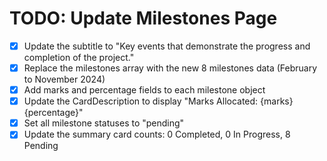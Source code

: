 # TODO: Update Milestones Page

- [x] Update the subtitle to "Key events that demonstrate the progress and completion of the project."
- [x] Replace the milestones array with the new 8 milestones data (February to November 2024)
- [x] Add marks and percentage fields to each milestone object
- [x] Update the CardDescription to display "Marks Allocated: {marks} {percentage}"
- [x] Set all milestone statuses to "pending"
- [x] Update the summary card counts: 0 Completed, 0 In Progress, 8 Pending
